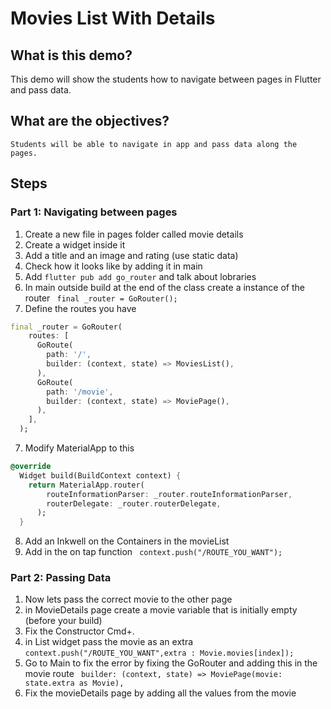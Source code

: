 # Movies List With Details

## What is this demo?
   This demo will show the students how to navigate between pages in Flutter and pass data. 

## What are the objectives?
    Students will be able to navigate in app and pass data along the pages.

## Steps
### Part 1: Navigating between pages 
1. Create a new file in pages folder called movie details
2. Create a widget inside it 
3. Add a title and an image and rating (use static data)
4. Check how it looks like by adding it in main
5. Add `flutter pub add go_router` and talk about lobraries
6. In main outside build at the end of the class create a instance of the router ` final _router = GoRouter();`
7. Define the routes you have 
``` dart 
final _router = GoRouter(
    routes: [
      GoRoute(
        path: '/',
        builder: (context, state) => MoviesList(),
      ),
      GoRoute(
        path: '/movie',
        builder: (context, state) => MoviePage(),
      ),
    ],
  );
  ```
7. Modify MaterialApp to this 
``` dart 
@override
  Widget build(BuildContext context) {
    return MaterialApp.router(
        routeInformationParser: _router.routeInformationParser,
        routerDelegate: _router.routerDelegate,
      );
  }
  ```
8. Add an Inkwell on the Containers in the movieList
9. Add in the on tap function ` context.push("/ROUTE_YOU_WANT");` 

### Part 2: Passing Data
1. Now lets pass the correct movie to the other page
2. in MovieDetails page create a movie variable that is initially empty (before your build)
3. Fix the Constructor Cmd+.
4. in List widget pass the movie as an extra `context.push("/ROUTE_YOU_WANT",extra : Movie.movies[index]);`
5. Go to Main to fix the error by fixing the GoRouter and adding this in the movie route ` builder: (context, state) => MoviePage(movie: state.extra as Movie),`
6. Fix the movieDetails page by adding all the values from the movie 


### 

